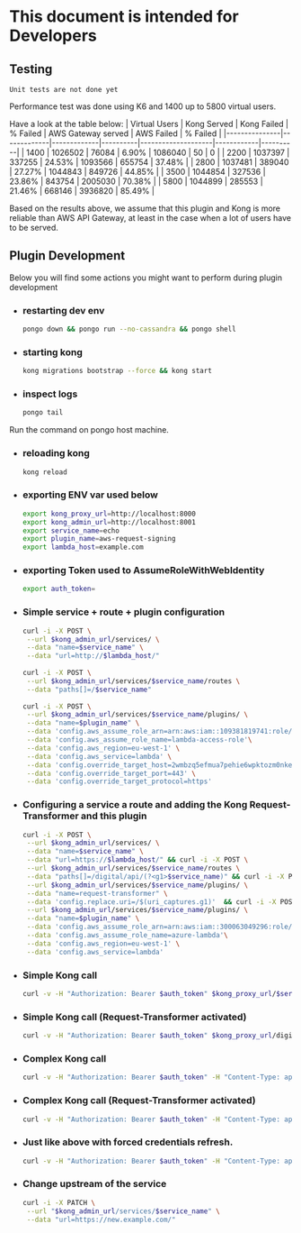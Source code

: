 # This document is intended for Developers

## Testing

`Unit tests are not done yet`

Performance test was done using K6 and 1400 up to 5800 virtual users.

Have a look at the table below:
| Virtual Users | Kong Served | Kong Failed | % Failed | AWS Gateway served | AWS Failed | % Failed |
|---------------|-------------|-------------|----------|--------------------|------------|----------|
| 1400          |   1026502   |    76084    |   6.90%  |       1086040      |     50     | 0        |
| 2200          |   1037397   |    337255   |  24.53%  |       1093566      |   655754   | 37.48%   |
| 2800          |   1037481   |    389040   |  27.27%  |       1044843      |   849726   | 44.85%   |
| 3500          |   1044854   |    327536   |  23.86%  |       843754       |   2005030  | 70.38%   |
| 5800          |   1044899   |    285553   |  21.46%  |       668146       |   3936820  | 85.49%   |

Based on the results above, we assume that this plugin and Kong is more reliable than AWS API Gateway, at least in the case when a lot of users have to be served.

## Plugin Development

Below you will find some actions you might want to perform during plugin development

* ### restarting dev env

  ```sh
  pongo down && pongo run --no-cassandra && pongo shell
  ```

* ### starting kong

  ```sh
  kong migrations bootstrap --force && kong start
  ```

* ### inspect logs

  ```sh
  pongo tail
  ```

Run the command on pongo host machine.

* ### reloading kong

  ```sh
  kong reload
  ```

* ### exporting ENV var used below

  ```sh
  export kong_proxy_url=http://localhost:8000
  export kong_admin_url=http://localhost:8001
  export service_name=echo 
  export plugin_name=aws-request-signing
  export lambda_host=example.com
  ```

* ### exporting Token used to AssumeRoleWithWebIdentity

  ```sh
  export auth_token=
  ```

* ### Simple service + route + plugin configuration

  ```sh
  curl -i -X POST \
   --url $kong_admin_url/services/ \
   --data "name=$service_name" \
   --data "url=http://$lambda_host/"
   
  curl -i -X POST \
   --url $kong_admin_url/services/$service_name/routes \
   --data "paths[]=/$service_name"
   
  curl -i -X POST \
   --url $kong_admin_url/services/$service_name/plugins/ \
   --data "name=$plugin_name" \
   --data 'config.aws_assume_role_arn=arn:aws:iam::109381819741:role/lambda-access-role' \
   --data 'config.aws_assume_role_name=lambda-access-role'\
   --data 'config.aws_region=eu-west-1' \
   --data 'config.aws_service=lambda' \
   --data 'config.override_target_host=2wmbzq5efmua7pehie6wpktozm0nkeog.lambda-url.eu-west-1.on.aws' \
   --data 'config.override_target_port=443' \
   --data 'config.override_target_protocol=https'
  ```

* ### Configuring a service a route and adding the Kong Request-Transformer and this plugin

  ```sh
  curl -i -X POST \
   --url $kong_admin_url/services/ \
   --data "name=$service_name" \
   --data "url=https://$lambda_host/" && curl -i -X POST \
   --url $kong_admin_url/services/$service_name/routes \
   --data "paths[]=/digital/api/(?<g1>$service_name)" && curl -i -X POST \
   --url $kong_admin_url/services/$service_name/plugins/ \
   --data "name=request-transformer" \
   --data 'config.replace.uri=/$(uri_captures.g1)'  && curl -i -X POST \
   --url $kong_admin_url/services/$service_name/plugins/ \
   --data "name=$plugin_name" \
   --data 'config.aws_assume_role_arn=arn:aws:iam::300063049296:role/azure-lambda' \
   --data 'config.aws_assume_role_name=azure-lambda'\
   --data 'config.aws_region=eu-west-1' \
   --data 'config.aws_service=lambda' 
  ```

* ### Simple Kong call

  ```sh
  curl -v -H "Authorization: Bearer $auth_token" $kong_proxy_url/$service_name
  ```

* ### Simple Kong call (Request-Transformer activated)

  ```sh
  curl -v -H "Authorization: Bearer $auth_token" $kong_proxy_url/digital/api/$service_name 
  ```

* ### Complex Kong call

  ```sh
  curl -v -H "Authorization: Bearer $auth_token" -H "Content-Type: application/json" $kong_proxy_url/$service_name?query=true --data '{"username":"xyz","password":"xyz"}' 
  ```

* ### Complex Kong call (Request-Transformer activated)

  ```sh
  curl -v -H "Authorization: Bearer $auth_token" -H "Content-Type: application/json" $kong_proxy_url/digital/api/$service_name?query=true --data '{"username":"xyz","password":"xyz"}' 
  ```

* ### Just like above with forced credentials refresh.

  ```sh
  curl -v -H "Authorization: Bearer $auth_token" -H "Content-Type: application/json" -H "x-sts-refresh: true" $kong_proxy_url/digital/api/$service_name?query=true --data '{"username":"xyz","password":"xyz"}' 
  ```

* ### Change upstream of the service

  ```sh
  curl -i -X PATCH \
   --url "$kong_admin_url/services/$service_name" \
   --data "url=https://new.example.com/"
  ```
